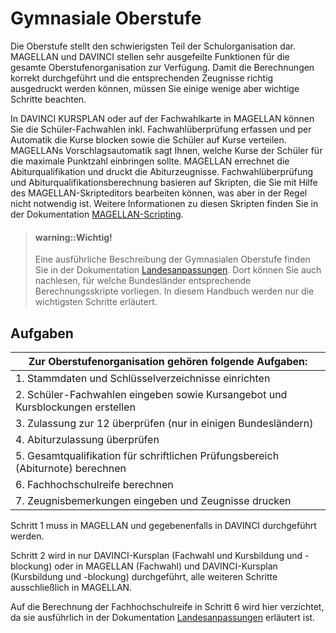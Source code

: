 # Gymnasiale Oberstufe

Die Oberstufe stellt den schwierigsten Teil der Schulorganisation dar. MAGELLAN und DAVINCI stellen sehr ausgefeilte Funktionen für die gesamte Oberstufenorganisation zur Verfügung. Damit die Berechnungen korrekt durchgeführt und die entsprechenden Zeugnisse richtig ausgedruckt werden können, müssen Sie einige wenige aber wichtige Schritte beachten.
 
In DAVINCI KURSPLAN  oder auf der Fachwahlkarte in MAGELLAN können Sie die Schüler-Fachwahlen inkl. Fachwahlüberprüfung erfassen und per Automatik die Kurse blocken sowie die Schüler auf Kurse verteilen. MAGELLANs Vorschlagsautomatik sagt Ihnen, welche Kurse der Schüler für die maximale Punktzahl einbringen sollte. MAGELLAN errechnet die Abiturqualifikation und druckt die Abiturzeugnisse. Fachwahlüberprüfung und Abiturqualifikationsberechnung basieren auf Skripten, die Sie mit Hilfe des MAGELLAN-Skripteditors bearbeiten können, was aber in der Regel nicht notwendig ist. Weitere Informationen zu diesen Skripten finden Sie in der Dokumentation [MAGELLAN-Scripting](https://doc.MAGELLAN-scripting.stueber.de/).

> #### warning::Wichtig!
>
> Eine ausführliche Beschreibung der Gymnasialen Oberstufe finden Sie in der Dokumentation [Landesanpassungen](https://doc.la.stueber.de/). Dort können Sie auch nachlesen, für welche Bundesländer entsprechende Berechnungsskripte vorliegen. In diesem Handbuch werden nur die wichtigsten Schritte erläutert.

## Aufgaben

|Zur Oberstufenorganisation gehören folgende Aufgaben:|
|--|
|1. Stammdaten und Schlüsselverzeichnisse einrichten|
|2. Schüler-Fachwahlen eingeben sowie Kursangebot und Kursblockungen erstellen|
|3. Zulassung zur 12 überprüfen (nur in einigen Bundesländern)|
|4. Abiturzulassung überprüfen|
|5. Gesamtqualifikation für schriftlichen Prüfungsbereich (Abiturnote) berechnen|
|6. Fachhochschulreife berechnen|
|7. Zeugnisbemerkungen eingeben und Zeugnisse drucken|

Schritt 1 muss in MAGELLAN und gegebenenfalls in DAVINCI durchgeführt werden. 

Schritt 2 wird in  nur DAVINCI-Kursplan (Fachwahl und Kursbildung und -blockung) oder in MAGELLAN (Fachwahl) und DAVINCI-Kursplan (Kursbildung und -blockung) durchgeführt, alle weiteren Schritte ausschließlich in MAGELLAN. 

Auf die Berechnung der Fachhochschulreife in Schritt 6 wird hier verzichtet, da sie ausführlich in der Dokumentation [Landesanpassungen](https://doc.la.stueber.de/) erläutert ist.


